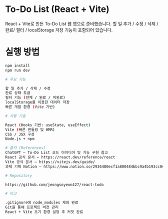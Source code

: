 # To-Do List (React + Vite)

React + Vite로 만든 To-Do List 웹 앱으로 준비했습니다.
할 일 추가 / 수정 / 삭제 / 완료/ 필터 / localStorage 저장 기능이 포함되어 있습니다.

# 실행 방법

```bash
npm install
npm run dev

# 주요 기능

할 일 추가 / 삭제 / 수정
완료 상태 토글
필터 기능 (전체 / 완료 / 미완료)
localStorage를 이용한 데이터 저장
빠른 개발 환경 (Vite 기반)

# 사용 기술

React (Hooks 기반: useState, useEffect)
Vite (빠른 번들링 및 HMR)
CSS / JSX 구성
Node.js + npm

# 출처 (References)
ChatGPT — To-Do List 코드 아이디어 및 기능 구현 참고
React 공식 문서 — https://react.dev/reference/react
Vite 공식 문서 — https://vitejs.dev/guide/
과제 기획 Notion — https://www.notion.so/2936480ecf1a800484bbc9a4b193cc06

# Repository

https://github.com/jeongsoyeon427/react-todo

# 비고

.gitignore에 node_modules 제외 완료
Git을 통해 프로젝트 버전 관리
React + Vite 초기 환경 설정 후 커밋 완료
